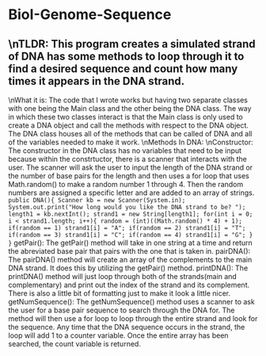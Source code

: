 # BioI-Genome-Sequence
\nTLDR: This program creates a simulated strand of DNA has some methods to loop through it to find a desired sequence and count how many times it appears in the DNA strand.
------------------------------------------------------------------------------
\nWhat it is: The code that I wrote works but having two separate classes with one being the Main class and the other being the DNA class. The way in which these two classes interact is that the Main class is only used to create a DNA object and call the methods with respect to the DNA object. The DNA class houses all of the methods that can be called of DNA and all of the variables needed to make it work. 
\nMethods In DNA:
\nConstructor: The constructor in the DNA class has no variables that need to be input because within the constrtuctor, there is a scanner that interacts with the user. The scanner will ask the user to input the length of the DNA strand or the number of base pairs for the length and then uses a for loop that uses Math.random() to make a random number 1 through 4. Then the random numbers are assigned a specific letter and are added to an array of strings. 
`
  public DNA(){
    Scanner kb = new Scanner(System.in);
    System.out.print("How long would you like the DNA strand to be? ");
    length1 = kb.nextInt();
    strand1 = new String[length1];
    for(int i = 0; i < strand1.length; i++){
       random = (int)((Math.random() * 4) + 1);
       if(random == 1)
          strand1[i] = "A";
       if(random == 2)
          strand1[i] = "T";
       if(random == 3)
          strand1[i] = "C";
       if(random == 4)
          strand1[i] = "G";
    }
  }
  `
getPair(): The getPair() method will take in one string at a time and return the abreviated base pair that pairs with the one that is taken in.
pairDNA(): The pairDNA() method will create an array of the complements to the main DNA strand. It does this by utilizing the getPair() method.
printDNA(): The printDNA() method will just loop through both of the strands(main and complementary) and print out the index of the strand and its complement. There is also a little bit of formatting just to make it look a little nicer.
getNumSequence(): The getNumSequence() method uses a scanner to ask the user for a base pair sequence to search through the DNA for. The method will then use a for loop to loop through the entire strand and look for the sequence. Any time that the DNA sequence occurs in the strand, the loop will add 1 to a counter variable. Once the entire array has been searched, the count variable is returned.
